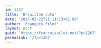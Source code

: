 ```yaml
---
id: 1267
title: 'Brouillon auto'
date: '2025-03-22T21:11:13+01:00'
author: 'François Pilet'
layout: post
guid: 'https://francoispilet.net/?p=1267'
permalink: '/?p=1267'
---
```


